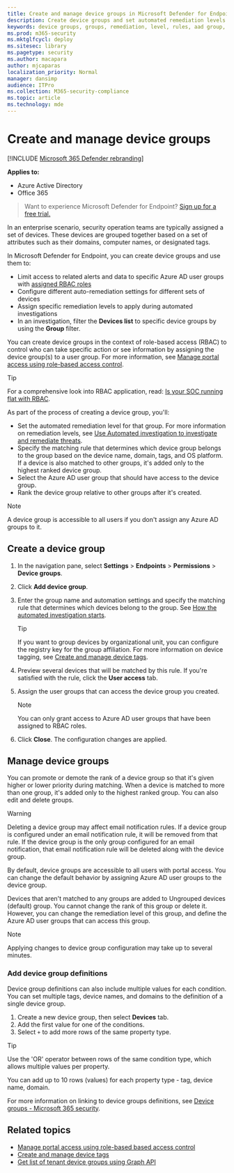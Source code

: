 ```yaml
---
title: Create and manage device groups in Microsoft Defender for Endpoint
description: Create device groups and set automated remediation levels on them by confirming the rules that apply on the group
keywords: device groups, groups, remediation, level, rules, aad group, role, assign, rank
ms.prod: m365-security
ms.mktglfcycl: deploy
ms.sitesec: library
ms.pagetype: security
ms.author: macapara
author: mjcaparas
localization_priority: Normal
manager: dansimp
audience: ITPro
ms.collection: M365-security-compliance
ms.topic: article
ms.technology: mde
---
```


# Create and manage device groups

[!INCLUDE [Microsoft 365 Defender rebranding](../../includes/microsoft-defender.md)]


**Applies to:**
- Azure Active Directory
- Office 365

> Want to experience Microsoft Defender for Endpoint? [Sign up for a free trial.](https://signup.microsoft.com/create-account/signup?products=7f379fee-c4f9-4278-b0a1-e4c8c2fcdf7e&ru=https://aka.ms/MDEp2OpenTrial?ocid=docs-wdatp-exposedapis-abovefoldlink)

In an enterprise scenario, security operation teams are typically assigned a set of devices. These devices are grouped together based on a set of attributes such as their domains, computer names, or designated tags.

In Microsoft Defender for Endpoint, you can create device groups and use them to:

- Limit access to related alerts and data to specific Azure AD user groups with [assigned RBAC roles](rbac.md)
- Configure different auto-remediation settings for different sets of devices
- Assign specific remediation levels to apply during automated investigations
- In an investigation, filter the **Devices list** to specific device groups by using the **Group** filter.

You can create device groups in the context of role-based access (RBAC) to control who can take specific action or see information by assigning the device group(s) to a user group. For more information, see [Manage portal access using role-based access control](rbac.md).

> [!TIP]
> For a comprehensive look into RBAC application, read: [Is your SOC running flat with RBAC](https://techcommunity.microsoft.com/t5/Windows-Defender-ATP/Is-your-SOC-running-flat-with-limited-RBAC/ba-p/320015).

As part of the process of creating a device group, you'll:

- Set the automated remediation level for that group. For more information on remediation levels, see [Use Automated investigation to investigate and remediate threats](automated-investigations.md).
- Specify the matching rule that determines which device group belongs to the group based on the device name, domain, tags, and OS platform. If a device is also matched to other groups, it's added only to the highest ranked device group.
- Select the Azure AD user group that should have access to the device group.
- Rank the device group relative to other groups after it's created.

> [!NOTE]
> A device group is accessible to all users if you don't assign any Azure AD groups to it.

## Create a device group

1. In the navigation pane, select **Settings** \> **Endpoints** \> **Permissions** \> **Device groups**.

2. Click **Add device group**.

3. Enter the group name and automation settings and specify the matching rule that determines which devices belong to the group. See [How the automated investigation starts](automated-investigations.md#how-the-automated-investigation-starts).

    > [!TIP]
    > If you want to group devices by organizational unit, you can configure the registry key for the group affiliation. For more information on device tagging, see [Create and manage device tags](machine-tags.md).

4. Preview several devices that will be matched by this rule. If you're satisfied with the rule, click the **User access** tab.

5. Assign the user groups that can access the device group you created.

    > [!NOTE]
    > You can only grant access to Azure AD user groups that have been assigned to RBAC roles.

6. Click **Close**. The configuration changes are applied.

## Manage device groups

You can promote or demote the rank of a device group so that it's given higher or lower priority during matching. When a device is matched to more than one group, it's added only to the highest ranked group. You can also edit and delete groups.

> [!WARNING]
> Deleting a device group may affect email notification rules. If a device group is configured under an email notification rule, it will be removed from that rule. If the device group is the only group configured for an email notification, that email notification rule will be deleted along with the device group.

By default, device groups are accessible to all users with portal access. You can change the default behavior by assigning Azure AD user groups to the device group.

Devices that aren't matched to any groups are added to Ungrouped devices (default) group. You cannot change the rank of this group or delete it. However, you can change the remediation level of this group, and define the Azure AD user groups that can access this group.

> [!NOTE]
> Applying changes to device group configuration may take up to several minutes.

### Add device group definitions

Device group definitions can also include multiple values for each condition. You can set multiple tags, device names, and domains to the definition of a single device group.

1. Create a new device group, then select **Devices** tab.
2. Add the first value for one of the conditions.
3. Select `+` to add more rows of the same property type.

> [!TIP]
> Use the 'OR' operator between rows of the same condition type, which allows multiple values per property.
>
> You can add up to 10 rows (values) for each property type - tag, device name, domain.

For more information on linking to device groups definitions, see [Device groups - Microsoft 365 security](https://sip.security.microsoft.com/homepage).

## Related topics

- [Manage portal access using role-based based access control](rbac.md)
- [Create and manage device tags](machine-tags.md)
- [Get list of tenant device groups using Graph API](/graph/api/device-list-memberof)
